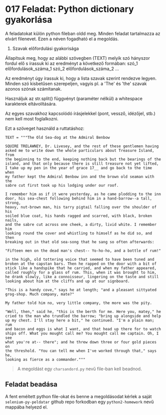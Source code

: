 # 017 Feladat: Python dictionary gyakorlása

A feladatokat külön python fileban oldd meg. Minden feladat tartalmazza az elvárt filenevet. Ezen a néven fogadható el a megoldás.

1) Szavak előfordulási gyakorisága

Állapítsuk meg, hogy az alábbi szövegben (TEXT) melyik szó hányszor fordul
elő s írassuk ki az eredményt a következő formában:
szó_1 előfordulások_száma_1
szó_2 előfordulások_száma_2
...

Az eredményt úgy írassuk ki, hogy a lista szavak szerint rendezve legyen.
Minden szó kisbetűsen szerepeljen, vagyis pl. a 'The' és 'the' szavak azonos
szónak számítanak.

Használjuk az str.split() függvényt (paraméter nélkül) a whitespace karakterek
eltávolítására.

Az egyes szavakhoz kapcsolódó írásjelekkel (pont, vessző, idézőjel, stb.)
nem kell most foglalkozni.

Ezt a szöveget használd a ruttatáshoz:
```
TEXT = """The Old Sea-dog at the Admiral Benbow

SQUIRE TRELAWNEY, Dr. Livesey, and the rest of these gentlemen having
asked me to write down the whole particulars about Treasure Island, from
the beginning to the end, keeping nothing back but the bearings of the
island, and that only because there is still treasure not yet lifted,
I take up my pen in the year of grace 17__ and go back to the time when
my father kept the Admiral Benbow inn and the brown old seaman with the
sabre cut first took up his lodging under our roof.

I remember him as if it were yesterday, as he came plodding to the inn
door, his sea-chest following behind him in a hand-barrow--a tall, strong,
heavy, nut-brown man, his tarry pigtail falling over the shoulder of his
soiled blue coat, his hands ragged and scarred, with black, broken nails,
and the sabre cut across one cheek, a dirty, livid white. I remember him
looking round the cover and whistling to himself as he did so, and then
breaking out in that old sea-song that he sang so often afterwards:

"Fifteen men on the dead man's chest-- Yo-ho-ho, and a bottle of rum!"

in the high, old tottering voice that seemed to have been tuned and
broken at the capstan bars. Then he rapped on the door with a bit of
stick like a handspike that he carried, and when my father appeared,
called roughly for a glass of rum. This, when it was brought to him,
he drank slowly, like a connoisseur, lingering on the taste and still
looking about him at the cliffs and up at our signboard.

"This is a handy cove," says he at length; "and a pleasant sittyated
grog-shop. Much company, mate?"

My father told him no, very little company, the more was the pity.

"Well, then," said he, "this is the berth for me. Here you, matey," he
cried to the man who trundled the barrow; "bring up alongside and help
up my chest. I'll stay here a bit," he continued. "I'm a plain man; rum
and bacon and eggs is what I want, and that head up there for to watch
ships off. What you mought call me? You mought call me captain. Oh, I see
what you're at-- there"; and he threw down three or four gold pieces on
the threshold. "You can tell me when I've worked through that," says he,
looking as fierce as a commander."""
```

> A megoldást egy `charsandord.py` nevű file-ban kell beadnod.

## Feladat beadása
A fent eméített python file-okat és benne a megoldásodat kérlek a saját `selenium-py-peldatar` github repo forkodban egy `python2-homework` nevű mappába helyezd el.

